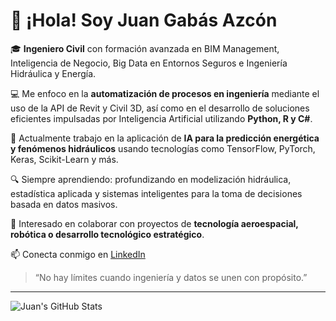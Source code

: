 # 👋 ¡Hola! Soy Juan Gabás Azcón

🎓 **Ingeniero Civil** con formación avanzada en BIM Management, Inteligencia de Negocio, Big Data en Entornos Seguros e Ingeniería Hidráulica y Energía.

💻 Me enfoco en la **automatización de procesos en ingeniería** mediante el uso de la API de Revit y Civil 3D, así como en el desarrollo de soluciones eficientes impulsadas por Inteligencia Artificial utilizando **Python, R y C#**.

🚀 Actualmente trabajo en la aplicación de **IA para la predicción energética y fenómenos hidráulicos** usando tecnologías como TensorFlow, PyTorch, Keras, Scikit-Learn y más.

🔍 Siempre aprendiendo: profundizando en modelización hidráulica, estadística aplicada y sistemas inteligentes para la toma de decisiones basada en datos masivos.

🤖 Interesado en colaborar con proyectos de **tecnología aeroespacial, robótica o desarrollo tecnológico estratégico**.

📫 Conecta conmigo en [LinkedIn](https://www.linkedin.com/in/juangabasazcon/)

> “No hay límites cuando ingeniería y datos se unen con propósito.”

---

![Juan's GitHub Stats](https://github-readme-stats.vercel.app/api?username=juangabasazcon&show_icons=true&theme=gruvbox)

